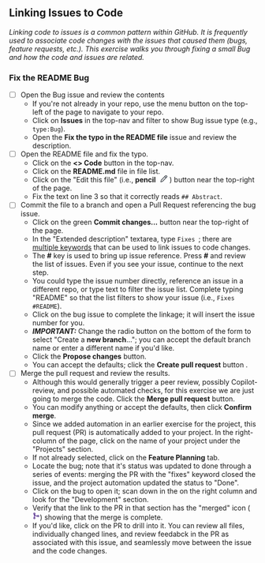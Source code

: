 ## Linking Issues to Code
_Linking code to issues is a common pattern within GitHub. It is frequently used to associate code changes with the issues that caused them (bugs, feature requests, etc.). This exercise walks you through fixing a small Bug and how the code and issues are related._

### Fix the README Bug
- [ ] Open the Bug issue and review the contents
  - If you're not already in your repo, use the menu button on the top-left of the page to navigate to your repo.
  - Click on **Issues** in the top-nav and filter to show Bug issue type (e.g., `type:Bug`).
  - Open the **Fix the typo in the README file** issue and review the description.
- [ ] Open the README file and fix the typo.
  - Click on the **<> Code** button in the top-nav.
  - Click on the **README.md** file in file list.
  - Click on the "Edit this file" (i.e., **pencil** ![Pencil](./images/bare-pencil.png)) button near the top-right of the page.
  - Fix the text on line 3 so that it correctly reads `## Abstract`.
- [ ] Commit the file to a branch and open a Pull Request referencing the bug issue.
  - Click on the green **Commit changes...** button near the top-right of the page.
  - In the "Extended description" textarea, type `Fixes `; there are [multiple keywords](https://docs.github.com/en/get-started/writing-on-github/working-with-advanced-formatting/using-keywords-in-issues-and-pull-requests) that can be used to link issues to code changes.
  - The **#** key is used to bring up issue reference.  Press **#** and review the list of issues.  Even if you see your issue, continue to the next step.
  - You could type the issue number directly, reference an issue in a different repo, or type text to filter the issue list.  Complete typing "README" so that the list filters to show your issue (i.e., `Fixes #README`).
  - Click on the bug issue to complete the linkage; it will insert the issue number for you.
  - ***IMPORTANT:*** Change the radio button on the bottom of the form to select "Create a **new branch**..."; you can accept the default branch name or enter a different name if you'd like.
  - Click the **Propose changes** button.
  - You can accept the defaults; click the **Create pull request** button .
- [ ] Merge the pull request and review the results.
  - Although this would generally trigger a peer review, possibly Copilot-review, and possible automated checks, for this exercise we are just going to merge the code.  Click the **Merge pull request** button.
  - You can modify anything or accept the defaults, then click **Confirm merge**.
  - Since we added automation in an earlier exercise for the project, this pull request (PR) is automatically added to your project.  In the right-column of the page, click on the name of your project under the "Projects" section.
  - If not already selected, click on the **Feature Planning** tab.
  - Locate the bug; note that it's status was updated to done through a series of events: merging the PR with the "fixes" keyword closed the issue, and the project automation updated the status to "Done".
  - Click on the bug to open it; scan down in the on the right column and look for the "Development" section.
  - Verify that the link to the PR in that section has the "merged" icon (![Merged icon](./images/merged-icon.jpeg)) showing that the merge is complete.
  - If you'd like, click on the PR to drill into it.  You can review all files, individually changed lines, and review feedabck in the PR as associated with this issue, and seamlessly move between the issue and the code changes.
